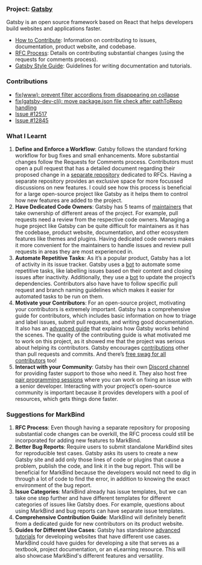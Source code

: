### Project: [Gatsby](https://www.gatsbyjs.org/)

Gatsby is an open source framework based on React that helps developers build websites and applications faster.
- [How to Contribute](https://www.gatsbyjs.org/contributing/how-to-contribute/): Information on contributing to issues, documentation, product website, and codebase.
- [RFC Process](https://www.gatsbyjs.org/contributing/rfc-process/): Details on contributing substantial changes (using the requests for comments process).
- [Gatsby Style Guide](https://www.gatsbyjs.org/contributing/gatsby-style-guide/): Guidelines for writing documentation and tutorials.

### Contributions
- [fix(www): prevent filter accordions from disappearing on collapse](https://github.com/gatsbyjs/gatsby/pull/12727)
- [fix(gatsby-dev-cli): move package.json file check after pathToRepo handling](https://github.com/gatsbyjs/gatsby/pull/11565)
- [Issue #12517](https://github.com/gatsbyjs/gatsby/issues/12517)
- [Issue #12845](https://github.com/gatsbyjs/gatsby/issues/12845)

### What I Learnt

1. **Define and Enforce a Workflow**: Gatsby follows the standard forking workflow for bug fixes and small enhancements. More substantial changes follow the Requests for Comments process. Contributors must open a pull request that has a detailed document regarding their proposed change in a [separate repository](https://github.com/gatsbyjs/rfcs) dedicated to RFCs. Having a separate repository provides an exclusive space for more focussed discussions on new features. I could see how this process is beneficial for a large open-source project like Gatsby as it helps them to control how new features are added to the project. 
2. **Have Dedicated Code Owners**: Gatsby has 5 teams of [maintainers](https://github.com/orgs/gatsbyjs/teams/maintainers) that take ownership of different areas of the project. For example, pull requests need a review from the respective code owners. Managing a huge project like Gatsby can be quite difficult for maintainers as it has the codebase, product website, documentation, and other ecosystem features like themes and plugins. Having dedicated code owners makes it more convenient for the maintainers to handle issues and review pull requests in areas they are most experienced in.
3. **Automate Repetitive Tasks**: As it’s a popular product, Gatsby has a lot of activity in its issue tracker. Gatsby uses a [bot](https://github.com/apps/gatsbot) to automate some repetitive tasks, like labelling issues based on their content and closing issues after inactivity. Additionally, they use a [bot](https://github.com/marketplace/renovate) to update the project’s dependencies. Contributors also have have to follow specific pull request and branch naming guidelines which makes it easier for automated tasks to be run on them.
4. **Motivate your Contributors**: For an open-source project, motivating your contributors is extremely important. Gatsby has a comprehensive guide for contributors, which includes basic information on how to triage and label issues, submit pull requests, and writing good documentation. It also has an [advanced guide](https://www.gatsbyjs.org/docs/behind-the-scenes/) that explains how Gatsby works behind the scenes. The quality of the contributing guide is what motivated me to work on this project, as it showed me that the project was serious about helping its contributors. Gatsby encourages [contributions](https://www.gatsbyjs.org/contributing/where-to-participate/) other than pull requests and commits. And there’s [free swag for all contributors](https://www.gatsbyjs.org/contributing/contributor-swag/) too!
5. **Interact with your Community**: Gatsby has their own [Discord channel](https://discordapp.com/invite/br9rbUE) for providing faster support to those who need it. They also host free [pair programming sessions](https://www.gatsbyjs.org/contributing/pair-programming/) where you can work on fixing an issue with a senior developer. Interacting with your project’s open-source community is important because it provides developers with a pool of resources, which gets things done faster.

### Suggestions for MarkBind

1. **RFC Process**: Even though having a separate repository for proposing substantial code changes can be overkill, the RFC process could still be incorporated for adding new features to MarkBind.
2. **Better Bug Reports**: Require users to submit standalone MarkBind sites for reproducible test cases. Gatsby asks its users to create a new Gatsby site and add only those lines of code or plugins that cause a problem, publish the code, and link it in the bug report. This will be beneficial for MarkBind because the developers would not need to dig in through a lot of code to find the error, in addition to knowing the exact environment of the bug report.
3. **Issue Categories**: MarkBind already has issue templates, but we can take one step further and have different templates for different categories of issues like Gatsby does. For example, questions about using MarkBind and bug reports can have separate issue templates. 
4. **Comprehensive Contribution Guide**: MarkBind will definitely benefit from a dedicated guide for new contributors on its product website.
5. **Guides for Different Use Cases**: Gatsby has standalone [advanced tutorials](https://www.gatsbyjs.org/docs/advanced-tutorials/) for developing websites that have different use cases. MarkBind could have guides for developing a site that serves as a textbook, project documentation, or an eLearning resource. This will also showcase MarkBind's different features and versatility.
